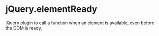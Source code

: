jQuery.elementReady
===================

jQuery plugin to call a function when an element is available, even before the DOM is ready.